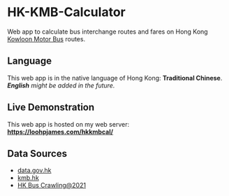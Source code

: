 # HK-KMB-Calculator
Web app to calculate bus interchange routes and fares on Hong Kong [Kowloon Motor Bus](https://www.kmb.hk/) routes.

## Language
This web app is in the native language of Hong Kong: **Traditional Chinese**.<br>
***English** might be added in the future.*

## Live Demonstration
This web app is hosted on my web server: **https://loohpjames.com/hkkmbcal/**

## Data Sources
- [data.gov.hk](https://data.gov.hk)
- [kmb.hk](https://www.kmb.hk)
- [HK Bus Crawling@2021](https://github.com/hkbus/hk-bus-crawling)
